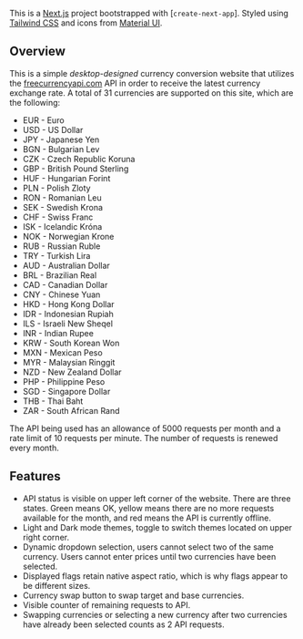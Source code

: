 This is a [Next.js](https://nextjs.org/) project bootstrapped with [`create-next-app`]. Styled using [Tailwind CSS](https://tailwindcss.com/) and icons from [Material UI](mui.com).

## Overview

This is a simple *desktop-designed* currency conversion website that utilizes the [freecurrencyapi.com](freecurrencyapi.com) API in order to receive the latest currency exchange rate. A total of 31 currencies are supported on this site, which are the following:

- EUR - Euro
- USD - US Dollar
- JPY - Japanese Yen
- BGN - Bulgarian Lev
- CZK - Czech Republic Koruna
- GBP - British Pound Sterling
- HUF - Hungarian Forint
- PLN - Polish Zloty
- RON - Romanian Leu
- SEK - Swedish Krona
- CHF - Swiss Franc
- ISK - Icelandic Króna
- NOK - Norwegian Krone
- RUB - Russian Ruble
- TRY - Turkish Lira
- AUD - Australian Dollar
- BRL - Brazilian Real
- CAD - Canadian Dollar
- CNY - Chinese Yuan
- HKD - Hong Kong Dollar
- IDR - Indonesian Rupiah
- ILS - Israeli New Sheqel
- INR - Indian Rupee
- KRW - South Korean Won
- MXN - Mexican Peso
- MYR - Malaysian Ringgit
- NZD - New Zealand Dollar
- PHP - Philippine Peso
- SGD - Singapore Dollar
- THB - Thai Baht
- ZAR - South African Rand

The API being used has an allowance of 5000 requests per month and a rate limit of 10 requests per minute. The number of requests is renewed every month. 

## Features

- API status is visible on upper left corner of the website. There are three states. Green means OK, yellow means there are no more requests available for the month, and red means the API is currently offline.
- Light and Dark mode themes, toggle to switch themes located on upper right corner.
- Dynamic dropdown selection, users cannot select two of the same currency. Users cannot enter prices until two currencies have been selected.
- Displayed flags retain native aspect ratio, which is why flags appear to be different sizes.
- Currency swap button to swap target and base currencies. 
- Visible counter of remaining requests to API.
- Swapping currencies or selecting a new currency after two currencies have already been selected counts as 2 API requests.
